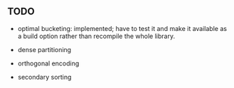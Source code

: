 TODO
----

- optimal bucketing: implemented; have to test it and make it available as a build option rather than recompile the whole library.

- dense partitioning

- orthogonal encoding 

- secondary sorting